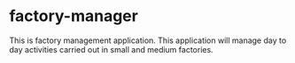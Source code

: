 # factory-manager
This is factory management application. This application will manage day to day activities carried out in small and medium factories.
